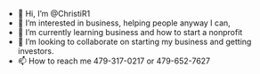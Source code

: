 - 👋 Hi, I’m @ChristiR1
- 👀 I’m interested in business, helping people anyway I can,
- 🌱 I’m currently learning business and how to start a nonprofit 
- 💞️ I’m looking to collaborate on starting my business and getting investors.
- 📫 How to reach me 479-317-0217 or 479-652-7627

<!---
ChristiR1/ChristiR1 is a ✨ special ✨ repository because its `README.md` (this file) appears on your GitHub profile.
You can click the Preview link to take a look at your changes.
--->
